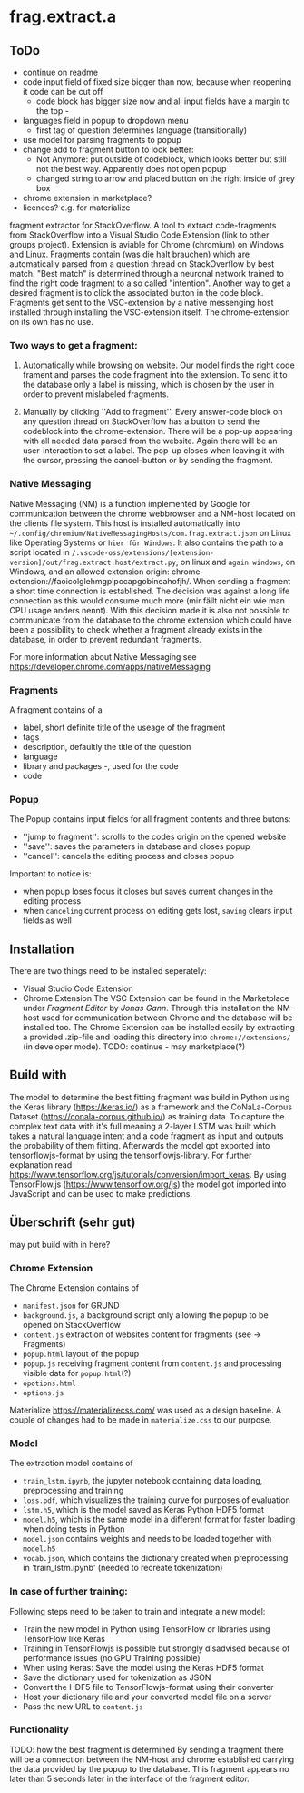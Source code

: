 # frag.extract.a

## ToDo
- continue on readme
- code input field of fixed size bigger than now, because when reopening it code can be cut off
    - code block has bigger size now and all input fields have a margin to the top - 
- languages field in popup to dropdown menu
    - first tag of question determines language (transitionally)
- use model for parsing fragments to popup
- change add to fragment button to look better: 
    - Not Anymore: put outside of codeblock, which looks better but still not the best way. Apparently does not open popup
    - changed string to arrow and placed button on the right inside of grey box 
- chrome extension in marketplace?
- licences? e.g. for materialize

fragment extractor for StackOverflow.
A tool to extract code-fragments from StackOverflow into a Visual Studio Code Extension (link to other groups project).
Extension is aviable for Chrome (chromium) on Windows and Linux.
Fragments contain (was die halt brauchen) which are automatically parsed from a question thread on StackOverflow by best
match. "Best match" is determined through a neuronal network trained to
find the right code fragment to a so called "intention". Another way
to get a desired fragment is to click the associated button in the code block.
Fragments get sent to the VSC-extension by a native messenging host installed
through installing the VSC-extension itself. The chrome-extension on its own has
no use.
### Two ways to get a fragment:
1. Automatically while browsing on website.
   Our model finds the right code frament
   and parses the code fragment into the extension. To send it to the database only
   a label is missing, which is chosen by the user in order to prevent mislabeled fragments.

2. Manually by clicking ''Add to fragment''.
   Every answer-code block on any question thread on StackOverflow has a button to
   send the codeblock into the chrome-extension. There will be a pop-up
   appearing with all needed data parsed from the website. Again there will be
   an user-interaction to set a label. The pop-up closes when leaving
   it with the cursor, pressing the cancel-button or by sending the fragment.


### Native Messaging
Native Messaging (NM) is a function implemented by Google for communication between the chrome webbrowser and
a NM-host located on the clients file system. This host is installed automatically into
`~/.config/chromium/NativeMessagingHosts/com.frag.extract.json`
on Linux like Operating Systems or
``hier für Windows``.
It also contains the path to a script located in
`/.vscode-oss/extensions/[extension-version]/out/frag.extract.host/extract.py`, on linux and
`again windows`, on Windows,
and an allowed extension origin: chrome-extension://faoicolglehmgplpccapgobineahofjh/.
When sending a fragment a short time connection is established. The decision was against
a long life connection as this would consume much more (mir fällt nicht ein wie man CPU usage anders nennt).
With this decision made it is also not possible to communicate from the database to the chrome extension
which could have been a possibility to check whether a fragment already exists in the database, in order
to prevent redundant fragments.

For more information about Native Messaging see https://developer.chrome.com/apps/nativeMessaging



### Fragments
A fragment contains of a
- label, short definite title of the useage of the fragment
- tags
- description, defaultly the title of the question
- language
- library and packages -, used for the code
- code


### Popup
The Popup contains input fields for all fragment contents and three butons:
- ''jump to fragment'': scrolls to the codes origin on the opened website
- ''save'': saves the parameters in database and closes popup
- ''cancel'': cancels the editing process and closes popup

Important to notice is:
- when popup loses focus it closes but saves current changes in the editing process
- when `canceling` current process on editing gets lost, `saving` clears input fields as well


## Installation 
There are two things need to be installed seperately: 
- Visual Studio Code Extension
- Chrome Extension
The VSC Extension can be found in the Marketplace under *Fragment Editor* by *Jonas Gann*. Through this installation 
the NM-host used for communication between Chrome and the database will be installed too.
The Chrome Extension can be installed easily by extracting a provided .zip-file and loading this directory into
`chrome://extensions/` (in developer mode). TODO: continue - may marketplace(?)


## Build with
The model to determine the best fitting fragment was build in Python using the Keras library (https://keras.io/) as a framework and the CoNaLa-Corpus Dataset (https://conala-corpus.github.io/) as training data.
To capture the complex text data with it's full meaning a 2-layer LSTM was built which takes a natural language intent and a code fragment as input and outputs the probability of them fitting.
Afterwards the model got exported into tensorflowjs-format by using the tensorflowjs-library. For further explanation read https://www.tensorflow.org/js/tutorials/conversion/import_keras.
By using TensorFlow.js (https://www.tensorflow.org/js) the model got imported into JavaScript and can be used to make predictions.


## Überschrift (sehr gut)
may put build with in here?   

### Chrome Extension
The Chrome Extension contains of 
- `manifest.json` for GRUND
- `background.js`, a background script only allowing the popup to be opened on StackOverflow
- `content.js` extraction of websites content for fragments (see -> Fragments) 
- `popup.html` layout of the popup 
- `popup.js` receiving fragment content from `content.js` and processing visible data for `popup.html`(?)
- `opotions.html`
- `options.js`

Materialize https://materializecss.com/ was used as a design baseline. A couple of changes had to be made in
`materialize.css` to our purpose.    

### Model
The extraction model contains of
- `train_lstm.ipynb`, the jupyter notebook containing data loading, preprocessing and training
- `loss.pdf`, which visualizes the training curve for purposes of evaluation
- `lstm.h5`, which is the model saved as Keras Python HDF5 format
- `model.h5`, which is the same model in a different format for faster loading when doing tests in Python
- `model.json` contains weights and needs to be loaded together with `model.h5`
- `vocab.json`, which contains the dictionary created when preprocessing in 'train_lstm.ipynb' (needed to recreate tokenization)

### In case of further training:
Following steps need to be taken to train and integrate a new model:
- Train the new model in Python using TensorFlow or libraries using TensorFlow like Keras
- Training in TensorFlowjs is possible but strongly disadvised because of performance issues (no GPU Training possible)
- When using Keras: Save the model using the Keras HDF5 format 
- Save the dictionary used for tokenization as JSON
- Convert the HDF5 file to TensorFlowjs-format using their converter
- Host your dictionary file and your converted model file on a server
- Pass the new URL to `content.js`

### Functionality
TODO: how the best fragment is determined
By sending a fragment there will be a connection between the NM-host and chrome established carrying the data provided by the popup
to the database. This fragment appears no later than 5 seconds later in the interface of the fragment editor. 
